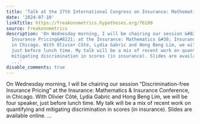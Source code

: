 ```yaml
---
title: 'Talk at the 27th International Congress on Insurance: Mathematics and Economics'
date: '2024-07-10'
linkTitle: https://freakonometrics.hypotheses.org/76109
source: Freakonometrics
description: 'On Wednesday morning, I will be chairing our session &#8220;Discrimination-free
  Insurance Pricing&#8221; at the Insurance: Mathematics &#38; Insurance Conference,
  in Chicago. With Olivier Côté, Lydia Gabric and Hong Beng Lim, we will be four speaker,
  just before lunch time. My talk will be a mix of recent work on quantifying and
  mitigating discrimination in scores (in insurance). Slides are available online.
  ...'
disable_comments: true
---
```

On Wednesday morning, I will be chairing our session &#8220;Discrimination-free Insurance Pricing&#8221; at the Insurance: Mathematics &#38; Insurance Conference, in Chicago. With Olivier Côté, Lydia Gabric and Hong Beng Lim, we will be four speaker, just before lunch time. My talk will be a mix of recent work on quantifying and mitigating discrimination in scores (in insurance). Slides are available online. ...